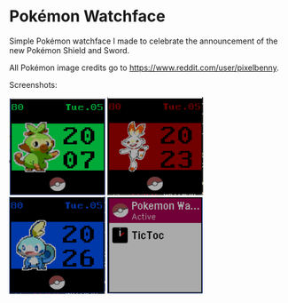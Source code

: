 # Pokémon Watchface

Simple Pokémon watchface I made to celebrate the announcement of the new Pokémon Shield and Sword.

All Pokémon image credits go to https://www.reddit.com/user/pixelbenny.

Screenshots:

![alt text](resources/grookey-screen.png "Grookey")
![alt text](resources/scorbunny-screen.png "Scorbunny")
![alt text](resources/sobble-screen.png "Sobble")
![alt text](resources/menu.png "Watchface menu")